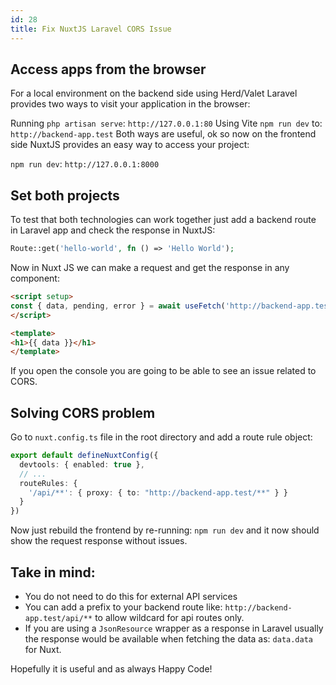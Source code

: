 ```yaml
---
id: 28
title: Fix NuxtJS Laravel CORS Issue
---
```


## Access apps from the browser

For a local environment on the backend side using Herd/Valet Laravel provides two ways to visit your application in the browser:

Running `php artisan serve`: `http://127.0.0.1:80`
Using Vite `npm run dev` to: `http://backend-app.test`
Both ways are useful, ok so now on the frontend side NuxtJS provides an easy way to access your project:

`npm run dev`: `http://127.0.0.1:8000`

## Set both projects
To test that both technologies can work together just add a backend route in Laravel app and check the response in NuxtJS:

```php
Route::get('hello-world', fn () => 'Hello World');
```

Now in Nuxt JS we can make a request and get the response in any component:

```html
<script setup>
const { data, pending, error } = await useFetch('http://backend-app.test/hello-world');
</script>

<template>
<h1>{{ data }}</h1>
</template>
```

If you open the console you are going to be able to see an issue related to CORS.

## Solving CORS problem

Go to `nuxt.config.ts` file in the root directory and add a route rule object:

```typescript
export default defineNuxtConfig({
  devtools: { enabled: true },
  // ...
  routeRules: {
    '/api/**': { proxy: { to: "http://backend-app.test/**" } }
  }
})
```

Now just rebuild the frontend by re-running: `npm run dev` and it now should show the request response without issues.

## Take in mind:

- You do not need to do this for external API services
- You can add a prefix to your backend route like: `http://backend-app.test/api/**` to allow wildcard for api routes only.
- If you are using a `JsonResource` wrapper as a response in Laravel usually the response would be available when fetching the data as: `data.data` for Nuxt.

Hopefully it is useful and as always Happy Code!